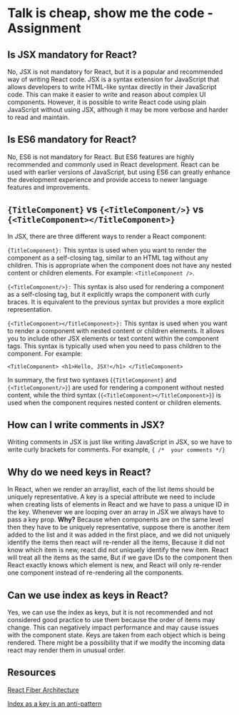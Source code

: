# Talk is cheap, show me the code - Assignment

## Is JSX mandatory for React?

No, JSX is not mandatory for React, but it is a popular and recommended way of writing React code. JSX is a syntax extension for JavaScript that allows developers to write HTML-like syntax directly in their JavaScript code. This can make it easier to write and reason about complex UI components. However, it is possible to write React code using plain JavaScript without using JSX, although it may be more verbose and harder to read and maintain.

## Is ES6 mandatory for React?

No, ES6 is not mandatory for React. But ES6 features are highly recommended and commonly used in React development. React can be used with earlier versions of JavaScript, but using ES6 can greatly enhance the development experience and provide access to newer language features and improvements.

## `{TitleComponent}` vs `{<TitleComponent/>}` vs `{<TitleComponent></TitleComponent>}`

In JSX, there are three different ways to render a React component:

`{TitleComponent}:` This syntax is used when you want to render the component as a self-closing tag, similar to an HTML tag without any children. This is appropriate when the component does not have any nested content or children elements. For example: `<TitleComponent />`.

`{<TitleComponent/>}:` This syntax is also used for rendering a component as a self-closing tag, but it explicitly wraps the component with curly braces. It is equivalent to the previous syntax but provides a more explicit representation.

`{<TitleComponent></TitleComponent>}:` This syntax is used when you want to render a component with nested content or children elements. It allows you to include other JSX elements or text content within the component tags. This syntax is typically used when you need to pass children to the component. For example:

`<TitleComponent> <h1>Hello, JSX!</h1> </TitleComponent>`

In summary, the first two syntaxes (`{TitleComponent}` and `{<TitleComponent/>}`) are used for rendering a component without nested content, while the third syntax (`{<TitleComponent></TitleComponent>}`) is used when the component requires nested content or children elements.

## How can I write comments in JSX?

Writing comments in JSX is just like writing JavaScript in JSX, so we have to write curly brackets for comments.
For example, `{ /*  your comments */}`

## Why do we need keys in React?

In React, when we render an array/list, each of the list items should be uniquely representative. A key is a special attribute we need to include when creating lists of elements in React and we have to pass a unique ID in the key.
Whenever we are looping over an array in JSX we always have to pass a key prop.
**Why?**
Because when components are on the same level then they have to be uniquely representative, suppose there is another item added to the list and it was added in the first place, and we did not uniquely identify the items then react will re-render all the items, Because it did not know which item is new, react did not uniquely identify the new item. React will treat all the items as the same, But if we gave IDs to the component then React exactly knows which element is new, and React will only re-render one component instead of re-rendering all the components.

## Can we use index as keys in React?

Yes, we can use the index as keys, but it is not recommended and not considered good practice to use them because the order of items may change. This can negatively impact performance and may cause issues with the component state. Keys are taken from each object which is being rendered. There might be a possibility that if we modify the incoming data react may render them in unusual order.

## Resources

[React Fiber Architecture](https://github.com/acdlite/react-fiber-architecture "React Fiber Architecture")

[Index as a key is an anti-pattern](https://robinpokorny.com/blog/index-as-a-key-is-an-anti-pattern/ "Index as a key is an anti-pattern")
